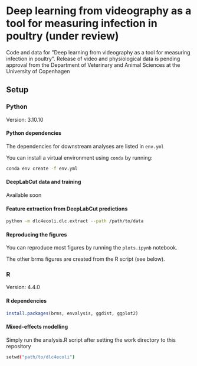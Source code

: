 # Deep learning from videography as a tool for measuring infection in poultry (under review)

Code and data for "Deep learning from videography as a tool for measuring infection in poultry". Release of video and physiological data is pending approval from the Department of Veterinary and Animal Sciences at the University of Copenhagen

## Setup

### Python

Version: 3.10.10

#### Python dependencies

The dependencies for downstream analyses are listed in ```env.yml```

You can install a virtual environment using ```conda``` by running:

```bash
conda env create -f env.yml
```

#### DeepLabCut data and training

Available soon

#### Feature extraction from DeepLabCut predictions

```bash
python -m dlc4ecoli.dlc.extract --path /path/to/data
```

#### Reproducing the figures

You can reproduce most figures by running the ```plots.ipynb``` notebook.

The other brms figures are created from the R script (see below).

### R

Version: 4.4.0

#### R dependencies

```R
install.packages(brms, envalysis, ggdist, ggplot2)
```

#### Mixed-effects modelling

Simply run the analysis.R script after setting the work directory to this repository

```bash
setwd("path/to/dlc4ecoli")
```
